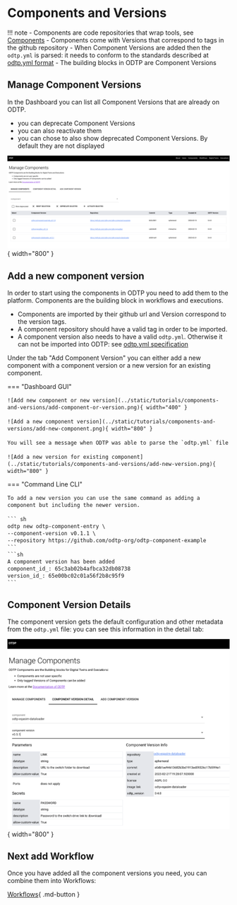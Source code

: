 # Components and Versions

!!! note
    - Components are code repositories that wrap tools, see [Components](../components/index.md)
    - Components come with Versions that correspond to tags in the github repository
    - When Component Versions are added then the `odtp.yml` is parsed: it needs to conform to the standards described at [odtp.yml format](../components/develop.md#odtpyml-format)
    - The building blocks in ODTP are Component Versions

## Manage Component Versions

In the Dashboard you can list all Component Versions that are already on ODTP.

* you can deprecate Component Versions
* you can also reactivate them
* you can chose to also show deprecated Component Versions. By default they are not displayed

![Manage Component Versions](../static/tutorials/components-and-versions/manage-component-versions.png){ width="800" }

## Add a new component version

In order to start using the components in ODTP you need to add them to the platform. Components are the building block in workflows and executions.

- Components are imported by their github url and Version correspond to the version tags.
- A component repository should have a valid tag in order to be imported.
- A component version also needs to have a valid `odtp.yml`. Otherwise it can not be imported into ODTP: see [odtp.yml specification](../components/develop.md#odtpyml-format)

Under the tab "Add Component Version" you can either add a new component with a component version or a new version for an existing component.

=== "Dashboard GUI"

    ![Add new component or new version](../static/tutorials/components-and-versions/add-component-or-version.png){ width="400" }

    ![Add a new component version](../static/tutorials/components-and-versions/add-new-component.png){ width="800" }

    You will see a message when ODTP was able to parse the `odtp.yml` file

    ![Add a new version for existing component](../static/tutorials/components-and-versions/add-new-version.png){ width="800" }

=== "Command Line CLI"

    To add a new version you can use the same command as adding a component but including the newer version.

    ``` sh
    odtp new odtp-component-entry \
    --component-version v0.1.1 \
    --repository https://github.com/odtp-org/odtp-component-example
    ```
    ```sh
    A component version has been added
    component_id_: 65c3ab02b4afbca32db08738
    version_id_: 65e00bc02c01a56f2b8c95f9
    ```

## Component Version Details

The component version gets the default configuration and other metadata from the `odtp.yml` file: you can see this information in the detail tab:

![Add a new version for existing component](../static/tutorials/components-and-versions/component-version-details.png){ width="800" }

## Next add Workflow

Once you have added all the component versions you need, you can combine them into Workflows:

[Workflows](workflows.md){ .md-button }
